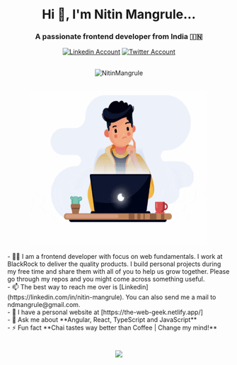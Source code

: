 <h1 align="center">Hi 👋, I'm Nitin Mangrule...</h1>
<h3 align="center">A passionate frontend developer from India 🇮🇳 </h3>
<div align=center>
  <a href="https://www.linkedin.com/in/nitin-mangrule/"><img src="https://cdn.worldvectorlogo.com/logos/linkedin-icon-2.svg" title="Linkedin" alt="Linkedin Account" width="30"/></a>
  <a href="https://twitter.com/nitin_mangrule"><img src="https://cdn.worldvectorlogo.com/logos/twitter-6.svg" title="Twitter" alt="Twitter Account" width="40"/></a>
  <br><br>
 <p><img src="https://komarev.com/ghpvc/?username=NitinMangrule" alt="NitinMangrule" /></p>
</div>
<br>
<div align=center>
   <img align="center" height="350" width="400" alt="GIF" src="./assets/developer.gif"/>
</div>
<br>
- 👨‍💻 I am a frontend developer with focus on web fundamentals. I work at BlackRock to deliver the quality products. I build personal projects during my free time and share them with all of you to help us grow together. Please go through my repos and you might come across something useful.
<br>
- 📫 The best way to reach me over is [Linkedin](https://linkedin.com/in/nitin-mangrule). You can also send me a mail to ndmangrule@gmail.com.
<br>
- 🔗 I have a personal website at [https://the-web-geek.netlify.app/]
<br>
- 💬 Ask me about **Angular, React, TypeScript and JavaScript**
<br>
- ⚡ Fun fact **Chai tastes way better than Coffee | Change my mind!**
<br>

 <!--- <img align="center" src="https://github-readme-stats.vercel.app/api?username=NitinMangrule&show_icons=true&hide_border=true&title_color=94b4a4&amp&icon_color=FFFFFF&amp&text_color=FFFFFF&amp&bg_color=000000&count_private=true&include_all_commits=true"/> --->

<br>
<br>
<div align=center>
    <img align="center" height="195px" src="https://github-readme-stats.vercel.app/api/top-langs/?username=NitinMangrule&text_color=FFFFFF&bg_color=000000&title_color=94b4a4&langs_count=15&layout=compact&hide_border=true" />
</div>


<!---
NitinMangrule/NitinMangrule is a ✨ special ✨ repository because its `README.md` (this file) appears on your GitHub profile.
You can click the Preview link to take a look at your changes.
--->
